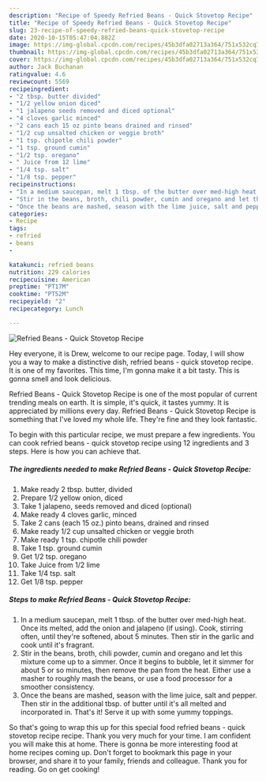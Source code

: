 ```yaml
---
description: "Recipe of Speedy Refried Beans - Quick Stovetop Recipe"
title: "Recipe of Speedy Refried Beans - Quick Stovetop Recipe"
slug: 23-recipe-of-speedy-refried-beans-quick-stovetop-recipe
date: 2020-10-15T05:47:04.882Z
image: https://img-global.cpcdn.com/recipes/45b3dfa02713a364/751x532cq70/refried-beans-quick-stovetop-recipe-recipe-main-photo.jpg
thumbnail: https://img-global.cpcdn.com/recipes/45b3dfa02713a364/751x532cq70/refried-beans-quick-stovetop-recipe-recipe-main-photo.jpg
cover: https://img-global.cpcdn.com/recipes/45b3dfa02713a364/751x532cq70/refried-beans-quick-stovetop-recipe-recipe-main-photo.jpg
author: Jack Buchanan
ratingvalue: 4.6
reviewcount: 5569
recipeingredient:
- "2 tbsp. butter divided"
- "1/2 yellow onion diced"
- "1 jalapeno seeds removed and diced optional"
- "4 cloves garlic minced"
- "2 cans each 15 oz pinto beans drained and rinsed"
- "1/2 cup unsalted chicken or veggie broth"
- "1 tsp. chipotle chili powder"
- "1 tsp. ground cumin"
- "1/2 tsp. oregano"
- " Juice from 12 lime"
- "1/4 tsp. salt"
- "1/8 tsp. pepper"
recipeinstructions:
- "In a medium saucepan, melt 1 tbsp. of the butter over med-high heat. Once its melted, add the onion and jalapeno (if using). Cook, stirring often, until they&#39;re softened, about 5 minutes. Then stir in the garlic and cook until it&#39;s fragrant."
- "Stir in the beans, broth, chili powder, cumin and oregano and let this mixture come up to a simmer. Once it begins to bubble, let it simmer for about 5 or so minutes, then remove the pan from the heat. Either use a masher to roughly mash the beans, or use a food processor for a smoother consistency."
- "Once the beans are mashed, season with the lime juice, salt and pepper. Then stir in the additional tbsp. of butter until it&#39;s all melted and incorporated in. That&#39;s it! Serve it up with some yummy toppings."
categories:
- Recipe
tags:
- refried
- beans
- 

katakunci: refried beans  
nutrition: 229 calories
recipecuisine: American
preptime: "PT17M"
cooktime: "PT52M"
recipeyield: "2"
recipecategory: Lunch

---
```



![Refried Beans - Quick Stovetop Recipe](https://img-global.cpcdn.com/recipes/45b3dfa02713a364/751x532cq70/refried-beans-quick-stovetop-recipe-recipe-main-photo.jpg)

Hey everyone, it is Drew, welcome to our recipe page. Today, I will show you a way to make a distinctive dish, refried beans - quick stovetop recipe. It is one of my favorites. This time, I'm gonna make it a bit tasty. This is gonna smell and look delicious.



Refried Beans - Quick Stovetop Recipe is one of the most popular of current trending meals on earth. It is simple, it's quick, it tastes yummy. It is appreciated by millions every day. Refried Beans - Quick Stovetop Recipe is something that I've loved my whole life. They're fine and they look fantastic.


To begin with this particular recipe, we must prepare a few ingredients. You can cook refried beans - quick stovetop recipe using 12 ingredients and 3 steps. Here is how you can achieve that.

<!--inarticleads1-->

##### The ingredients needed to make Refried Beans - Quick Stovetop Recipe:

1. Make ready 2 tbsp. butter, divided
1. Prepare 1/2 yellow onion, diced
1. Take 1 jalapeno, seeds removed and diced (optional)
1. Make ready 4 cloves garlic, minced
1. Take 2 cans (each 15 oz.) pinto beans, drained and rinsed
1. Make ready 1/2 cup unsalted chicken or veggie broth
1. Make ready 1 tsp. chipotle chili powder
1. Take 1 tsp. ground cumin
1. Get 1/2 tsp. oregano
1. Take  Juice from 1/2 lime
1. Take 1/4 tsp. salt
1. Get 1/8 tsp. pepper




<!--inarticleads2-->

##### Steps to make Refried Beans - Quick Stovetop Recipe:

1. In a medium saucepan, melt 1 tbsp. of the butter over med-high heat. Once its melted, add the onion and jalapeno (if using). Cook, stirring often, until they&#39;re softened, about 5 minutes. Then stir in the garlic and cook until it&#39;s fragrant.
1. Stir in the beans, broth, chili powder, cumin and oregano and let this mixture come up to a simmer. Once it begins to bubble, let it simmer for about 5 or so minutes, then remove the pan from the heat. Either use a masher to roughly mash the beans, or use a food processor for a smoother consistency.
1. Once the beans are mashed, season with the lime juice, salt and pepper. Then stir in the additional tbsp. of butter until it&#39;s all melted and incorporated in. That&#39;s it! Serve it up with some yummy toppings.




So that's going to wrap this up for this special food refried beans - quick stovetop recipe recipe. Thank you very much for your time. I am confident you will make this at home. There is gonna be more interesting food at home recipes coming up. Don't forget to bookmark this page in your browser, and share it to your family, friends and colleague. Thank you for reading. Go on get cooking!
